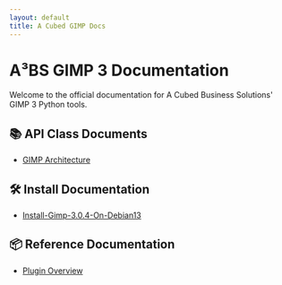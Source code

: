 ```yaml
---
layout: default
title: A Cubed GIMP Docs
---
```


# A³BS GIMP 3 Documentation

Welcome to the official documentation for A Cubed Business Solutions' GIMP 3 Python tools.

## 📚 API Class Documents
- [GIMP Architecture](docs/index.md)

## 🛠 Install Documentation
- [Install-Gimp-3.0.4-On-Debian13](docs/gimp/install/install-gimp-3.0.4-on-debian13.md)

## 📦 Reference Documentation
- [Plugin Overview](docs/gimp/overviews/plugin_overview.md)


